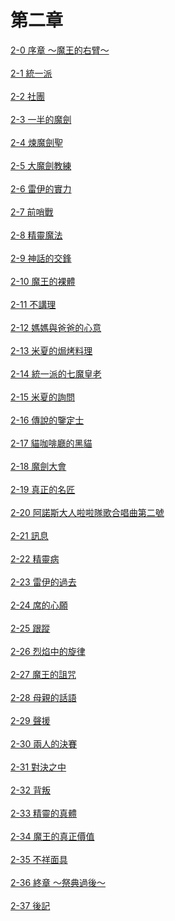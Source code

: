 # 第二章



[2-0 序章 ～魔王的右臂～](./2-0.md)
<br /><br />
[2-1 統一派](./2-1.md)
<br /><br />
[2-2 社團](./2-2.md)
<br /><br />
[2-3 一半的魔劍](./2-3.md)
<br /><br />
[2-4 煉魔劍聖](./2-4.md)
<br /><br />
[2-5 大魔劍教練](./2-5.md)
<br /><br />
[2-6 雷伊的實力](./2-6.md)
<br /><br />
[2-7 前哨戰](./2-7.md)
<br /><br />
[2-8 精靈魔法](./2-8.md)
<br /><br />
[2-9 神話的交鋒](./2-9.md)
<br /><br />
[2-10 魔王的裸體](./2-10.md)
<br /><br />
[2-11 不講理](./2-11.md)
<br /><br />
[2-12 媽媽與爸爸的心意](./2-12.md)
<br /><br />
[2-13 米夏的焗烤料理](./2-13.md)
<br /><br />
[2-14 統一派的七魔皇老](./2-14.md)
<br /><br />
[2-15 米夏的詢問](./2-15.md)
<br /><br />
[2-16 傳說的鑒定士](./2-16.md)
<br /><br />
[2-17 貓咖啡廳的黑貓](./2-17.md)
<br /><br />
[2-18 魔劍大會](./2-18.md)
<br /><br />
[2-19 真正的名匠](./2-19.md)
<br /><br />
[2-20 阿諾斯大人啦啦隊歌合唱曲第二號](./2-20.md)
<br /><br />
[2-21 訊息](./2-21.md)
<br /><br />
[2-22 精靈病](./2-22.md)
<br /><br />
[2-23 雷伊的過去](./2-23.md)
<br /><br />
[2-24 席的心願](./2-24.md)
<br /><br />
[2-25 跟蹤](./2-25.md)
<br /><br />
[2-26 烈焰中的旋律](./2-26.md)
<br /><br />
[2-27 魔王的詛咒](./2-27.md)
<br /><br />
[2-28 母親的話語](./2-28.md)
<br /><br />
[2-29 聲援](./2-29.md)
<br /><br />
[2-30 兩人的決賽](./2-30.md)
<br /><br />
[2-31 對決之中](./2-31.md)
<br /><br />
[2-32 背叛](./2-32.md)
<br /><br />
[2-33 精靈的真體](./2-33.md)
<br /><br />
[2-34 魔王的真正價值](./2-34.md)
<br /><br />
[2-35 不祥面具](./2-35.md)
<br /><br />
[2-36 終章 ～祭典過後～](./2-36.md)
<br /><br />
[2-37 後記](./2-37.md)
<br /><br />
    
